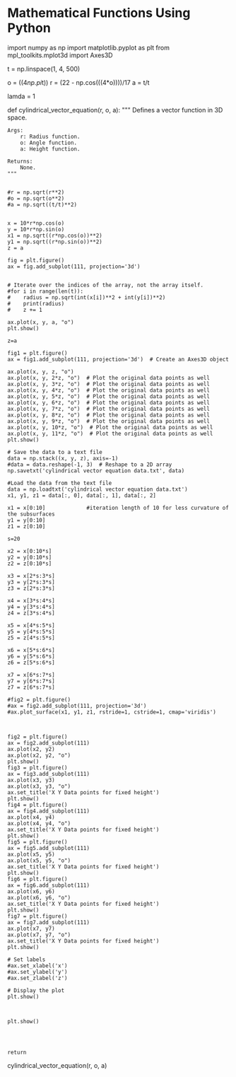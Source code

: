 # Mathematical Functions Using Python

import numpy as np
import matplotlib.pyplot as plt
from mpl_toolkits.mplot3d import Axes3D


t = np.linspace(1, 4, 500)

o = ((4*np.pi*t))
r = (22 - np.cos(((4*o))))/17
a = t/t


lamda = 1



def cylindrical_vector_equation(r, o, a):
    """
    Defines a vector function in 3D space.

    Args:
        r: Radius function.
        o: Angle function.
        a: Height function.

    Returns:
        None.
    """
    
    
    #r = np.sqrt(r**2)
    #o = np.sqrt(o**2)
    #a = np.sqrt((t/t)**2)

    
    x = 10*r*np.cos(o)
    y = 10*r*np.sin(o)
    x1 = np.sqrt((r*np.cos(o))**2)
    y1 = np.sqrt((r*np.sin(o))**2)
    z = a

    fig = plt.figure()
    ax = fig.add_subplot(111, projection='3d')
    
    
    # Iterate over the indices of the array, not the array itself.
    #for i in range(len(t)): 
    #    radius = np.sqrt(int(x[i])**2 + int(y[i])**2)
    #    print(radius)
    #    z += 1
        
    ax.plot(x, y, a, "o")
    plt.show()     
    
    z=a
    
    fig1 = plt.figure()
    ax = fig1.add_subplot(111, projection='3d')  # Create an Axes3D object
    
    ax.plot(x, y, z, "o")
    ax.plot(x, y, 2*z, "o")  # Plot the original data points as well
    ax.plot(x, y, 3*z, "o")  # Plot the original data points as well
    ax.plot(x, y, 4*z, "o")  # Plot the original data points as well
    ax.plot(x, y, 5*z, "o")  # Plot the original data points as well
    ax.plot(x, y, 6*z, "o")  # Plot the original data points as well
    ax.plot(x, y, 7*z, "o")  # Plot the original data points as well
    ax.plot(x, y, 8*z, "o")  # Plot the original data points as well
    ax.plot(x, y, 9*z, "o")  # Plot the original data points as well
    ax.plot(x, y, 10*z, "o")  # Plot the original data points as well
    ax.plot(x, y, 11*z, "o")  # Plot the original data points as well
    plt.show()
    
    # Save the data to a text file
    data = np.stack((x, y, z), axis=-1)
    #data = data.reshape(-1, 3)  # Reshape to a 2D array
    np.savetxt('cylindrical vector equation data.txt', data)

    #Load the data from the text file
    data = np.loadtxt('cylindrical vector equation data.txt')
    x1, y1, z1 = data[:, 0], data[:, 1], data[:, 2]    
    
    x1 = x[0:10]             #iteration length of 10 for less curvature of the subsurfaces
    y1 = y[0:10]
    z1 = z[0:10]

    s=20

    x2 = x[0:10*s]
    y2 = y[0:10*s]
    z2 = z[0:10*s]
    
    x3 = x[2*s:3*s]
    y3 = y[2*s:3*s]
    z3 = z[2*s:3*s]

    x4 = x[3*s:4*s]
    y4 = y[3*s:4*s]
    z4 = z[3*s:4*s]

    x5 = x[4*s:5*s]
    y5 = y[4*s:5*s]
    z5 = z[4*s:5*s]

    x6 = x[5*s:6*s]
    y6 = y[5*s:6*s]
    z6 = z[5*s:6*s]

    x7 = x[6*s:7*s]
    y7 = y[6*s:7*s]
    z7 = z[6*s:7*s]

    #fig2 = plt.figure()
    #ax = fig2.add_subplot(111, projection='3d')
    #ax.plot_surface(x1, y1, z1, rstride=1, cstride=1, cmap='viridis')



    fig2 = plt.figure()
    ax = fig2.add_subplot(111)
    ax.plot(x2, y2)
    ax.plot(x2, y2, "o") 
    plt.show()
    fig3 = plt.figure()
    ax = fig3.add_subplot(111)
    ax.plot(x3, y3)
    ax.plot(x3, y3, "o") 
    ax.set_title('X Y Data points for fixed height')
    plt.show()
    fig4 = plt.figure()
    ax = fig4.add_subplot(111)
    ax.plot(x4, y4)
    ax.plot(x4, y4, "o") 
    ax.set_title('X Y Data points for fixed height')
    plt.show()
    fig5 = plt.figure()
    ax = fig5.add_subplot(111)
    ax.plot(x5, y5)
    ax.plot(x5, y5, "o") 
    ax.set_title('X Y Data points for fixed height')
    plt.show()
    fig6 = plt.figure()
    ax = fig6.add_subplot(111)
    ax.plot(x6, y6)
    ax.plot(x6, y6, "o") 
    ax.set_title('X Y Data points for fixed height')
    plt.show()
    fig7 = plt.figure()
    ax = fig7.add_subplot(111)
    ax.plot(x7, y7)
    ax.plot(x7, y7, "o") 
    ax.set_title('X Y Data points for fixed height')
    plt.show()
  
    # Set labels
    #ax.set_xlabel('x')
    #ax.set_ylabel('y')
    #ax.set_zlabel('z')

    # Display the plot
    plt.show()


    
    plt.show()
    
 
    
    
    return


cylindrical_vector_equation(r, o, a)  

